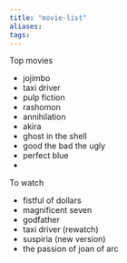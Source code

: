 ```yaml
---
title: "movie-list"
aliases: 
tags:
---
```


Top movies
- jojimbo
- taxi driver
- pulp fiction
- rashomon
- annihilation
- akira
- ghost in the shell
- good the bad the ugly
- perfect blue
- 

To watch
- fistful of dollars
- magnificent seven
- godfather
- taxi driver (rewatch)
- suspiria (new version)
- the passion of joan of arc